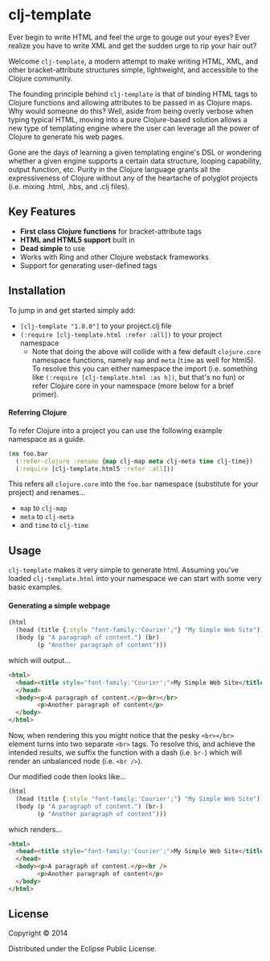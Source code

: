 # clj-template

Ever begin to write HTML and feel the urge to gouge out your eyes? Ever realize you have to write XML and get the sudden urge to rip your hair out?

Welcome `clj-template`, a modern attempt to make writing HTML, XML, and other bracket-attribute structures simple, lightweight, and accessible to the Clojure community.

The founding principle behind `clj-template` is that of binding HTML tags to Clojure functions and allowing attributes to be passed in as Clojure maps. Why would someone do this? Well, aside from being overly verbose when typing typical HTML, moving into a pure Clojure-based solution allows a new type of templating engine where the user can leverage all the power of Clojure to generate his web pages.

Gone are the days of learning a given templating engine's DSL or wondering whether a given engine supports a certain data structure, looping capability, output function, etc. Purity in the Clojure language grants all the expressiveness of Clojure without any of the heartache of polyglot projects (i.e. mixing .html, .hbs, and .clj files). 

## Key Features

* **First class Clojure functions** for bracket-attribute tags
* **HTML and HTML5 support** built in
* **Dead simple** to use
* Works with Ring and other Clojure webstack frameworks
* Support for generating user-defined tags

## Installation

To jump in and get started simply add:

* `[clj-template "1.0.0"]` to your project.clj file
* `(:require [clj-template.html :refer :all])` to your project namespace
  * Note that doing the above will collide with a few default `clojure.core` namespace functions, namely `map` and `meta` (`time` as well for html5). To resolve this you can either namespace the import (i.e. something like `(:require [clj-template.html :as h])`, but that's no fun) or refer Clojure core in your namespace (more below for a brief primer).

#### Referring Clojure

To refer Clojure into a project you can use the following example namespace as a guide.

```clojure
(ns foo.bar
  (:refer-clojure :rename {map clj-map meta clj-meta time clj-time})
  (:require [clj-template.html5 :refer :all]))
```

This refers all `clojure.core` into the `foo.bar` namespace (substitute for your project) and renames...

* `map` to `clj-map`
* `meta` to `clj-meta`
* and `time` to `clj-time`

## Usage

`clj-template` makes it very simple to generate html. Assuming you've loaded `clj-template.html` into your namespace we can start with some very basic examples.

#### Generating a simple webpage

```clojure
(html
  (head (title {:style "font-family:'Courier';"} "My Simple Web Site"))
  (body (p "A paragraph of content.") (br)
        (p "Another paragraph of content")))
```

which will output...

```html
<html>
  <head><title style="font-family:'Courier';">My Simple Web Site</title>
  </head>
  <body><p>A paragraph of content.</p><br></br>
        <p>Another paragraph of content</p>
  </body>
</html>
```

Now, when rendering this you might notice that the pesky `<br></br>` element turns into two separate `<br>` tags. To resolve this, and achieve the intended results, we suffix the function with a dash (i.e. `br-`) which will render an unbalanced node (i.e. `<br />`).

Our modified code then looks like...

```clojure
(html
  (head (title {:style "font-family:'Courier';"} "My Simple Web Site"))
  (body (p "A paragraph of content.") (br-)
        (p "Another paragraph of content")))
```

which renders...

```html
<html>
  <head><title style="font-family:'Courier';">My Simple Web Site</title>
  </head>
  <body><p>A paragraph of content.</p><br />
        <p>Another paragraph of content</p>
  </body>
</html>
```

## License

Copyright © 2014

Distributed under the Eclipse Public License.
